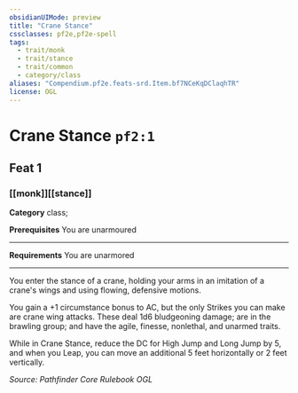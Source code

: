 ```yaml
---
obsidianUIMode: preview
title: "Crane Stance"
cssclasses: pf2e,pf2e-spell
tags:
  - trait/monk
  - trait/stance
  - trait/common
  - category/class
aliases: "Compendium.pf2e.feats-srd.Item.bf7NCeKqDClaqhTR"
license: OGL
---
```

# Crane Stance `pf2:1`
## Feat 1
### [[monk]][[stance]]

**Category** class; 



**Prerequisites** You are unarmoured
* * *
**Requirements** You are unarmored

* * *

You enter the stance of a crane, holding your arms in an imitation of a crane's wings and using flowing, defensive motions.

You gain a +1 circumstance bonus to AC, but the only Strikes you can make are crane wing attacks. These deal 1d6 bludgeoning damage; are in the brawling group; and have the agile, finesse, nonlethal, and unarmed traits.

While in Crane Stance, reduce the DC for High Jump and Long Jump by 5, and when you Leap, you can move an additional 5 feet horizontally or 2 feet vertically.

*Source: Pathfinder Core Rulebook*
*OGL*